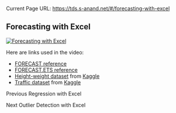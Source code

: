 Current Page URL: https://tds.s-anand.net/#/forecasting-with-excel

## Forecasting with Excel

[![Forecasting with
Excel](https://i.ytimg.com/vi_webp/QrTimmxwZw4/sddefault.webp)](https://youtu.be/QrTimmxwZw4)

Here are links used in the video:

  * [FORECAST reference](https://support.microsoft.com/en-us/office/forecast-and-forecast-linear-functions-50ca49c9-7b40-4892-94e4-7ad38bbeda99)
  * [FORECAST.ETS reference](https://support.microsoft.com/en-us/office/forecast-ets-function-15389b8b-677e-4fbd-bd95-21d464333f41)
  * [Height-weight dataset](https://docs.google.com/spreadsheets/d/1iMFVPh8q9KgnfLwBeBMmX1GaFabP02FK/view) from [Kaggle](https://www.kaggle.com/datasets/burnoutminer/heights-and-weights-dataset)
  * [Traffic dataset](https://docs.google.com/spreadsheets/d/1w2R0fHdLG5ZGW-papaK7wzWq_-WDArKC/view) from [Kaggle](https://www.kaggle.com/datasets/fedesoriano/traffic-prediction-dataset)

Previous Regression with Excel

Next Outlier Detection with Excel

